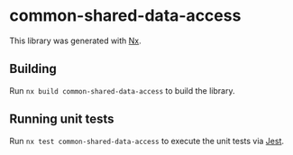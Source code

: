 # common-shared-data-access

This library was generated with [Nx](https://nx.dev).

## Building

Run `nx build common-shared-data-access` to build the library.

## Running unit tests

Run `nx test common-shared-data-access` to execute the unit tests via [Jest](https://jestjs.io).
